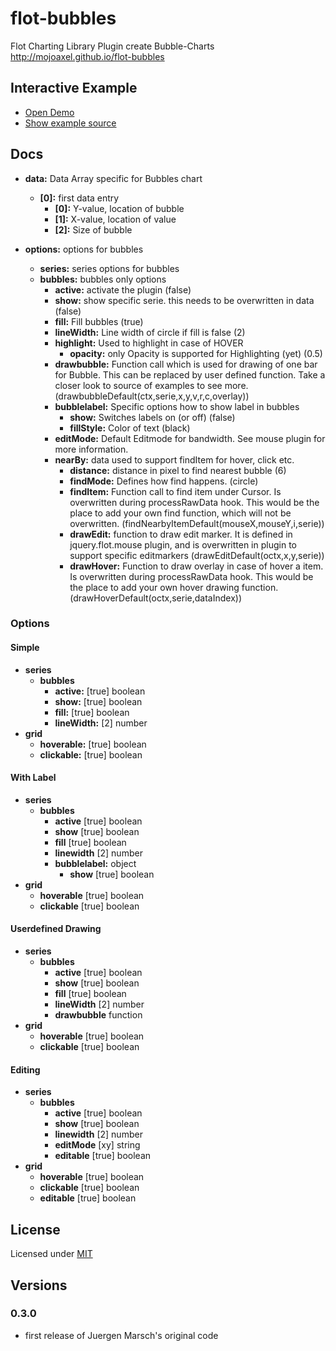 # flot-bubbles
Flot Charting Library Plugin create Bubble-Charts  http://mojoaxel.github.io/flot-bubbles

## Interactive Example

* [Open Demo](./example/)
* [Show example source](https://github.com/mojoaxel/flot-bubbles/blob/master/example/index.html)

## Docs

* **data:** Data Array specific for Bubbles chart
   * **[0]:** first data entry
      * **[0]:** Y-value, location of bubble
      * **[1]:** X-value, location of value
      * **[2]:** Size of bubble

* **options:** options for bubbles
   * **series:** series options for bubbles
   * **bubbles:** bubbles only options
      * **active:** activate the plugin (false)
      * **show:** show specific serie. this needs to be overwritten in data (false)
      * **fill:** Fill bubbles (true)
      * **lineWidth:** Line width of circle if fill is false (2)
      * **highlight:** Used to highlight in case of HOVER
         * **opacity:** only Opacity is supported for Highlighting (yet) (0.5)
      * **drawbubble:** Function call which is used for drawing of one bar for Bubble. This can be replaced by user defined function. Take a closer look to source of examples to see more. (drawbubbleDefault(ctx,serie,x,y,v,r,c,overlay))
      * **bubblelabel:** Specific options how to show label in bubbles
         * **show:** Switches labels on (or off) (false)
         * **fillStyle:** Color of text (black)
      * **editMode:** Default Editmode for bandwidth. See mouse plugin for more information.
      * **nearBy:** data used to support findItem for hover, click etc.
         * **distance:** distance in pixel to find nearest bubble (6)
         * **findMode:** Defines how find happens. (circle)
         * **findItem:** Function call to find item under Cursor. Is overwritten during processRawData hook. This would be the place to add your own find function, which will not be overwritten. (findNearbyItemDefault(mouseX,mouseY,i,serie))
         * **drawEdit:** function to draw edit marker. It is defined in jquery.flot.mouse plugin, and is overwritten in plugin to support specific editmarkers (drawEditDefault(octx,x,y,serie))
         * **drawHover:** Function to draw overlay in case of hover a item. Is overwritten during processRawData hook. This would be the place to add your own hover drawing function. (drawHoverDefault(octx,serie,dataIndex))

### Options

#### Simple

* **series**
   * **bubbles**
      * **active:** [true] boolean
      * **show:** [true] boolean
      * **fill:** [true] boolean
      * **lineWidth:** [2] number
* **grid**
   * **hoverable:** [true] boolean
   * **clickable:** [true] boolean

#### With Label

* **series**
   * **bubbles**
      * **active** [true] boolean
      * **show** [true] boolean
      * **fill** [true] boolean
      * **linewidth** [2] number
      * **bubblelabel:** object
         * **show** [true] boolean
* **grid**
   * **hoverable** [true] boolean
   * **clickable** [true] boolean

#### Userdefined Drawing

* **series**
   * **bubbles**
      * **active** [true] boolean
      * **show** [true] boolean
      * **fill** [true] boolean
      * **lineWidth** [2] number
      * **drawbubble** function
* **grid**
   * **hoverable** [true] boolean
   * **clickable** [true] boolean

#### Editing

* **series**
   * **bubbles**
      * **active** [true] boolean
      * **show** [true] boolean
      * **linewidth** [2] number
      * **editMode** [xy] string
      * **editable** [true] boolean
* **grid**
   * **hoverable** [true] boolean
   * **clickable** [true] boolean
   * **editable** [true] boolean

## License

Licensed under [MIT](http://opensource.org/licenses/MIT)

## Versions

### 0.3.0
* first release of Juergen Marsch's original code
